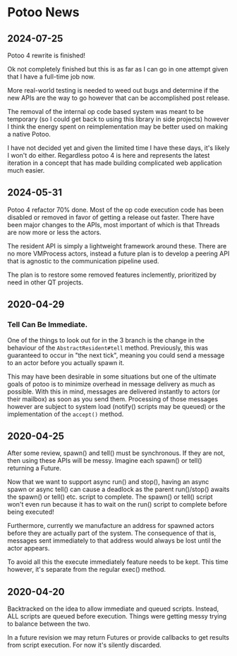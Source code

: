 # Potoo News

## 2024-07-25

Potoo 4 rewrite is finished!

Ok not completely finished but this is as far as I can go in one attempt given
that I have a full-time job now.

More real-world testing is needed to weed out bugs and determine if the new APIs
are the way to go however that can be accomplished post release.

The removal of the internal op code based system was meant to be temporary (so
I could get back to using this library in side projects) however I think the 
energy spent on reimplementation may be better used on making a native Potoo.

I have not decided yet and given the limited time I have these days, it's likely
I won't do either. Regardless potoo 4 is here and represents the latest iteration
in a concept that has made building complicated web application much easier.

## 2024-05-31

Potoo 4 refactor 70% done. Most of the op code execution code has been disabled
or removed in favor of getting a release out faster. There have been major
changes to the APIs, most important of which is that Threads are now more or 
less the actors. 

The resident API is simply a lightweight framework around these. There are no
more VMProcess actors, instead a future plan is to develop a peering API that
is agnostic to the communication pipeline used.

The plan is to restore some removed features inclemently, prioritized by need
in other QT projects.

## 2020-04-29

### Tell Can Be Immediate.

One of the things to look out for in the 3 branch is the change in the 
behaviour of the `AbstractResident#tell` method. Previously, this was 
guaranteed to occur in "the next tick", meaning you could send a message to
an actor before you actually spawn it.

This may have been desirable in some situations but one of the ultimate goals
of potoo is to minimize overhead in message delivery as much as possible.
With this in mind, messages are delivered instantly to actors (or their mailbox)
as soon as you send them. Processing of those messages however are subject
to system load (notify() scripts may be queued) or the implementation of the
`accept()` method.

## 2020-04-25

After some review, spawn() and tell() must be synchronous. If they are not,
then using these APIs will be messy. Imagine each spawn() or tell() returning 
a Future.

Now that we want to support async run() and stop(), having an async spawn or
async tell() can cause a deadlock as the parent run()/stop() awaits the 
spawn() or tell() etc. script to complete. The spawn() or tell() script won't
even run because it has to wait on the run() script to complete before being 
executed!

Furthermore, currently we manufacture an address for spawned actors before they
are actually part of the system. The consequence of that is, messages sent
immediately to that address would always be lost until the actor appears.

To avoid all this the execute immediately feature needs to be kept. This time 
however, it's separate from the regular exec() method.

## 2020-04-20

Backtracked on the idea to allow immediate and queued scripts. Instead, ALL
scripts are queued before execution. Things were getting messy trying to balance
between the two.

In a future revision we may return Futures or provide callbacks to get results
from script execution. For now it's silently discarded.

